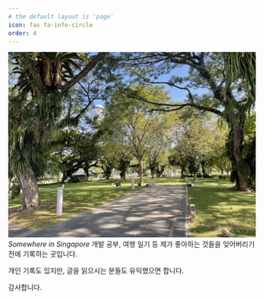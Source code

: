 ```yaml
---
# the default layout is 'page'
icon: fas fa-info-circle
order: 4
---
```

![about_image.jpeg](/assets/attachment/about/about_image.jpeg)
_Somewhere in Singapore_
개발 공부, 여행 일기 등 제가 좋아하는 것들을 잊어버리기 전에 기록하는 곳입니다.

개인 기록도 있지만, 글을 읽으시는 분들도 유익했으면 합니다.

감사합니다.
